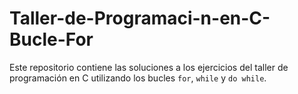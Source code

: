 # Taller-de-Programaci-n-en-C-Bucle-For
Este repositorio contiene las soluciones a los ejercicios del taller de programación en C utilizando los bucles `for`, `while` y `do while`.
